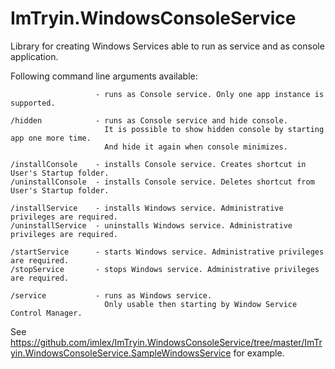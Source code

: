 # ImTryin.WindowsConsoleService
Library for creating Windows Services able to run as service and as console application.

Following command line arguments available:
```
                   - runs as Console service. Only one app instance is supported.

/hidden            - runs as Console service and hide console.
                     It is possible to show hidden console by starting app one more time.
                     And hide it again when console minimizes.

/installConsole    - installs Console service. Creates shortcut in User's Startup folder.
/uninstallConsole  - installs Console service. Deletes shortcut from User's Startup folder.

/installService    - installs Windows service. Administrative privileges are required.
/uninstallService  - uninstalls Windows service. Administrative privileges are required.

/startService      - starts Windows service. Administrative privileges are required.
/stopService       - stops Windows service. Administrative privileges are required.

/service           - runs as Windows service.
                     Only usable then starting by Window Service Control Manager.
```
See https://github.com/imlex/ImTryin.WindowsConsoleService/tree/master/ImTryin.WindowsConsoleService.SampleWindowsService for example.
